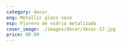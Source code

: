 ```yaml
---
category: decor
eng: Metallic glass vase
esp: Florero de vidrio metalizado
cover_image: ./images/decor/decor-17.jpg
price: 00.00
---
```

 
